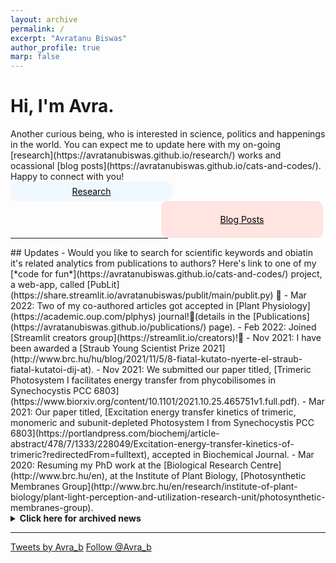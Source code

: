 ```yaml
---
layout: archive
permalink: /
excerpt: "Avratanu Biswas"
author_profile: true
marp: false
---
```

<h1> Hi, I'm Avra. </h1>
Another curious being, who is interested in science, politics and happenings in the world. You can expect me to update here with my on-going [research](https://avratanubiswas.github.io/research/) works and ocassional [blog posts](https://avratanubiswas.github.io/cats-and-codes/). Happy to connect with you!


<div style="width:500px;">
  <div style="float:left; border: 2px solid AliceBlue;text-align:center;width:49%;border-radius:10px; padding:5px; background: AliceBlue;">
  <a href="https://avratanubiswas.github.io/research/" style="color:black">Research</a>
  </div> 
  <div style="float:right;border: 2px solid MistyRose;text-align:center;width:49%;border-radius:10px; padding:5px; background: MistyRose;">
  
  <a href="https://avratanubiswas.github.io/cats-and-codes/" style="color:black">Blog Posts</a>
  </div>
</div>
<br></br>
<hr width="50%" />
## Updates
- Would you like to search for scientific keywords and obiatin it's related analytics from publications to authors? Here's link to one of my [*code for fun*](https://avratanubiswas.github.io/cats-and-codes/) project, a web-app, called [PubLit](https://share.streamlit.io/avratanubiswas/publit/main/publit.py) 🚀
- Mar 2022: Two of my co-authored articles got accepted in [Plant Physiology](https://academic.oup.com/plphys) journal!🎉(details in the [Publications](https://avratanubiswas.github.io/publications/) page).
- Feb 2022: Joined [Streamlit creators group](https://streamlit.io/creators)!🎈
- Nov 2021: I have been awarded a [Straub Young Scientist Prize 2021](http://www.brc.hu/hu/blog/2021/11/5/8-fiatal-kutato-nyerte-el-straub-fiatal-kutatoi-dij-at).
- Nov 2021: We submitted our paper titled, [Trimeric Photosystem I facilitates energy transfer from phycobilisomes in Synechocystis PCC 6803](https://www.biorxiv.org/content/10.1101/2021.10.25.465751v1.full.pdf). 
- Mar 2021: Our paper titled, [Excitation energy transfer kinetics of trimeric, monomeric and subunit-depleted Photosystem I from Synechocystis PCC 6803](https://portlandpress.com/biochemj/article-abstract/478/7/1333/228049/Excitation-energy-transfer-kinetics-of-trimeric?redirectedFrom=fulltext), accepted in Biochemical Journal.
- Mar 2020: Resuming my PhD work at the [Biological Research Centre](http://www.brc.hu/en), at the Institute of Plant Biology, [Photosynthetic Membranes Group](http://www.brc.hu/en/research/institute-of-plant-biology/plant-light-perception-and-utilization-research-unit/photosynthetic-membranes-group).

<details markdown=1><summary markdown="span"><b>Click here for archived news</b></summary>

  * <sub>  Feb 2020: I will be presenting a talk on "*Modelling excitation energy transfer and trapping in the filamentous cyanobacterium Anabaena variabilis PCC7120* at, "*Optimization of light energy conversion in plants and microalgae*", conference, Porto, Portugal.</sub>
  * <sub>  Oct 2019: I will be presenting a poster on "*Excitation energy transfer and trapping in the filamentous cyanobacterium Anabaena variabilis PCC 7120*" at "*Biophysics of Photosynthesis: from molecules to the field*" congress, Rome, Italy.</sub>
  * <sub>  Oct 2018: I have been awarded *Marie Skłodowska-Curie Early Stage Researcher grant*, to pursue my research work at the [Vrije University Amsterdam](https://vu.nl/en). I will be working on the project, [Solar Energy to Biomass](http://se2b.eu).</sub>
  * <sub>  Sep 2018: I have been awarded a [Stipendium Hungaricum Scholarship](https://stipendiumhungaricum.hu) for my PhD studies.</sub>

</details>


<script data-goatcounter="https://avrab.goatcounter.com/count"
        async src="//gc.zgo.at/count.js"></script>

----------
<a class="twitter-timeline" data-width="600" data-height="1000" data-dnt="true" data-theme="light" href="https://twitter.com/Avra_b?ref_src=twsrc%5Etfw">Tweets by Avra_b</a> <script async src="https://platform.twitter.com/widgets.js" charset="utf-8" ></script>
<a href="https://twitter.com/Avra_b?ref_src=twsrc%5Etfw" class="twitter-follow-button" data-show-count="true">Follow @Avra_b</a><script async src="https://platform.twitter.com/widgets.js" charset="utf-8"></script>

